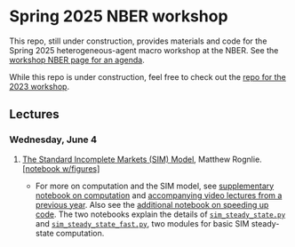 # Spring 2025 NBER workshop
This repo, still under construction, provides materials and code for the Spring 2025 heterogeneous-agent macro workshop at the NBER. See the [workshop NBER page for an agenda](https://www.nber.org/conferences/heterogeneous-agent-macroeconomics-workshop-spring-2025).

While this repo is under construction, feel free to check out the [repo for the 2023 workshop](https://github.com/shade-econ/nber-workshop-2023).

## Lectures

### Wednesday, June 4
1. [The Standard Incomplete Markets (SIM) Model](https://shade-econ.github.io/nber-workshop-2025/lecture1_sim.pdf), Matthew Rognlie. [[notebook w/figures]](https://github.com/shade-econ/nber-workshop-2025/blob/main/notebooks/lecture1_sim.ipynb)
   
     * For more on computation and the SIM model, see [supplementary notebook on computation](https://github.com/shade-econ/nber-workshop-2025/blob/main/supplements/sim_steady_state_computation.ipynb) and [accompanying video lectures from a previous year](https://github.com/shade-econ/nber-workshop-2023/tree/main?tab=readme-ov-file#first-lecture-online). Also see the [additional notebook on speeding up code](https://github.com/shade-econ/nber-workshop-2025/blob/main/supplements/sim_steady_state_speed.ipynb). The two notebooks explain the details of [`sim_steady_state.py`](https://github.com/shade-econ/nber-workshop-2025/blob/main/notebooks/sim_steady_state.py) and [`sim_steady_state_fast.py`](https://github.com/shade-econ/nber-workshop-2025/blob/main/notebooks/sim_steady_state_fast.py), two modules for basic SIM steady-state computation.
